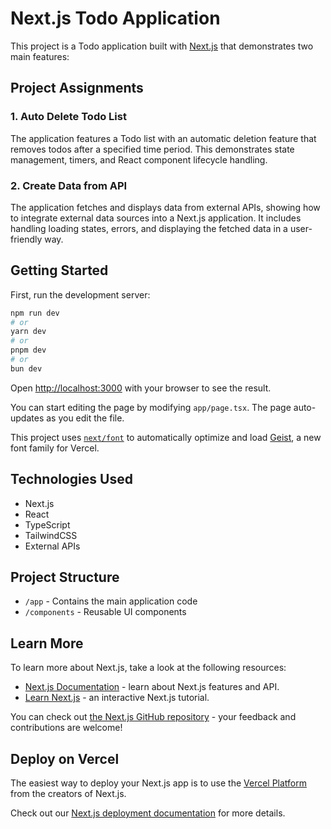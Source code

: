 # Next.js Todo Application

This project is a Todo application built with [Next.js](https://nextjs.org) that demonstrates two main features:

## Project Assignments

### 1. Auto Delete Todo List

The application features a Todo list with an automatic deletion feature that removes todos after a specified time period. This demonstrates state management, timers, and React component lifecycle handling.

### 2. Create Data from API

The application fetches and displays data from external APIs, showing how to integrate external data sources into a Next.js application. It includes handling loading states, errors, and displaying the fetched data in a user-friendly way.

## Getting Started

First, run the development server:

```bash
npm run dev
# or
yarn dev
# or
pnpm dev
# or
bun dev
```

Open [http://localhost:3000](http://localhost:3000) with your browser to see the result.

You can start editing the page by modifying `app/page.tsx`. The page auto-updates as you edit the file.

This project uses [`next/font`](https://nextjs.org/docs/app/building-your-application/optimizing/fonts) to automatically optimize and load [Geist](https://vercel.com/font), a new font family for Vercel.

## Technologies Used

- Next.js
- React
- TypeScript
- TailwindCSS
- External APIs

## Project Structure

- `/app` - Contains the main application code
- `/components` - Reusable UI components

## Learn More

To learn more about Next.js, take a look at the following resources:

- [Next.js Documentation](https://nextjs.org/docs) - learn about Next.js features and API.
- [Learn Next.js](https://nextjs.org/learn) - an interactive Next.js tutorial.

You can check out [the Next.js GitHub repository](https://github.com/vercel/next.js) - your feedback and contributions are welcome!

## Deploy on Vercel

The easiest way to deploy your Next.js app is to use the [Vercel Platform](https://vercel.com/new?utm_medium=default-template&filter=next.js&utm_source=create-next-app&utm_campaign=create-next-app-readme) from the creators of Next.js.

Check out our [Next.js deployment documentation](https://nextjs.org/docs/app/building-your-application/deploying) for more details.
